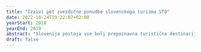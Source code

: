 ```yaml
---
title: "Izzivi pet zvezdične ponudbe slovenskega turizma STO"
date: 2022-10-24T19:22:07+02:00
yearStart: 2018
yearEnd: 2019
abstract: "Slovenija postaja vse bolj prepoznavna turistična destinacija. Sto se srečuje z izzivi kako razpršiti turistične storitve izven tradicionalnih destinacij in kako prilagoditi turistično ponudbo zahtevnejšim gostom, ki edini lahko predstalvjajo pogoj za razvoj trajnostnega turizma v Sloveniji."
draft: false
---
```


